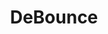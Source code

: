 ---
blog: https://debounce.io/blog
codehost: https://github.com/debounceio
linkedin: https://linkedin.com/company/debounceio
logohandle: debounceio
sort: debounce
title: DeBounce
twitter: https://x.com/debounceio
website: https://debounce.io/
---